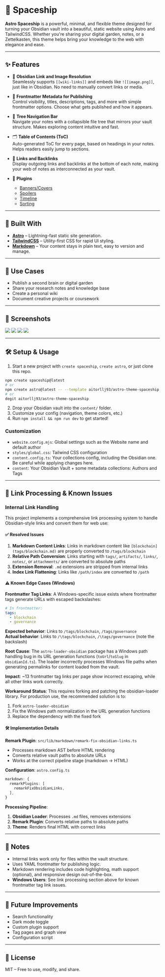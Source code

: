 # 🌌 Spaceship

**Astro Spaceship** is a powerful, minimal, and flexible theme designed for turning your Obsidian vault into a beautiful, static website using Astro and TailwindCSS. Whether you're sharing your digital garden, notes, or a Zettelkasten, this theme helps bring your knowledge to the web with elegance and ease.

---

## ✨ Features

- 🔗 **Obsidian Link and Image Resolution**  
  Seamlessly supports `[[wiki-links]]` and embeds like `![[image.png]]`, just like in Obsidian. No need to manually convert links or media.

- 📝 **Frontmatter Metadata for Publishing**  
  Control visibility, titles, descriptions, tags, and more with simple frontmatter options. Choose what gets published and how it appears.

- 🌲 **Tree Navigation Bar**  
  Navigate your notes with a collapsible file tree that mirrors your vault structure. Makes exploring content intuitive and fast.

- 🗂 **Table of Contents (ToC)**  
  Auto-generated ToC for every page, based on headings in your notes. Helps readers easily jump to sections.

- 🔁 **Links and Backlinks**  
  Display outgoing links and backlinks at the bottom of each note, making your web of notes as interconnected as your vault.

- 🔌 **Plugins**
  - [Banners/Covers](https://github.com/jparkerweb/pixel-banner)
  - [Spoilers](https://github.com/jacobtread/obsidian-spoilers)
  - [Timeline](https://github.com/George-debug/obsidian-timeline)
  - [Sorting](https://github.com/shu307/obsidian-nav-weight)

---

## 🚀 Built With

- **[Astro](https://astro.build/)** – Lightning-fast static site generation.
- **[TailwindCSS](https://tailwindcss.com/)** – Utility-first CSS for rapid UI styling.
- **[Markdown](https://www.markdownguide.org/)** – Your content stays in plain text, easy to version and manage.

---

## 📁 Use Cases

- Publish a second brain or digital garden
- Share your research notes and knowledge base
- Create a personal wiki
- Document creative projects or coursework

---

## 📸 Screenshots

![](src/content/vault/Assets/Screenshots/001.jpg)
![](src/content/vault/Assets/Screenshots/002.jpg)
![](src/content/vault/Assets/Screenshots/003.jpg)
![](src/content/vault/Assets/Screenshots/004.jpg)

---

## 🛠 Setup & Usage

1. Start a new project with `create spaceship`, `create astro`, or just clone this repo.
```sh
npm create spaceship@latest
# or
npm create astro@latest -- --template aitorllj93/astro-theme-spaceship
# or
degit aitorllj93/astro-theme-spaceship
```
2. Drop your Obsidian vault into the `content/` folder.
3. Customize your config (navigation, theme colors, etc.)
4. Run `npm install && npm run dev` to get started!

###  Customization

* `website.config.mjs`: Global settings such as the Website name and default author
* `styles/global.css`: Tailwind CSS configuration
* `content.config.ts`: Your collections config, including the Obsidian one. Be careful while applying changes here.
* `content`: Your Obsidian Vault + some metadata collections: Authors and Tags

---

## 🔧 Link Processing & Known Issues

### Internal Link Handling

This project implements a comprehensive link processing system to handle Obsidian-style links and convert them for web use:

#### ✅ **Resolved Issues**
1. **Markdown Content Links**: Links in markdown content like `[blockchain](tags/blockchain.md)` are properly converted to `/tags/blockchain`
2. **Relative Path Conversion**: Links starting with `tags/`, `artifacts/`, `links/`, `notes/`, or `attachments/` are converted to absolute paths
3. **Extension Removal**: `.md` extensions are stripped from internal links
4. **Index Link Flattening**: Links like `/path/index` are converted to `/path`

#### ⚠️ **Known Edge Cases (Windows)**

**Frontmatter Tag Links**: A Windows-specific issue exists where frontmatter tags generate URLs with escaped backslashes:

```yaml
# In frontmatter:
tags:
  - blockchain
  - governance
```

**Expected behavior**: Links to `/tags/blockchain`, `/tags/governance`  
**Actual behavior**: Links to `/\tags/blockchain`, `/\tags/governance` (note the backslash)

**Root Cause**: The `astro-loader-obsidian` package has a Windows path handling bug in its URL generation functions (`toUrl`/`toSlug` in `obsidianId.ts`). The loader incorrectly processes Windows file paths when generating permalinks for content loaded from the vault.

**Impact**: ~13 frontmatter tag links per page show incorrect escaping, while all other links work correctly.

**Workaround Status**: This requires forking and patching the obsidian-loader library. For production use, the recommended solution is to:
1. Fork `astro-loader-obsidian`
2. Fix the Windows path normalization in the URL generation functions  
3. Replace the dependency with the fixed fork

#### 🛠 **Implementation Details**

**Remark Plugin**: `src/lib/markdown/remark-fix-obsidian-links.ts`
- Processes markdown AST before HTML rendering
- Converts relative vault paths to absolute URLs
- Works at the correct pipeline stage (markdown → HTML)

**Configuration**: `astro.config.ts`
```typescript
markdown: {
  remarkPlugins: [
    remarkFixObsidianLinks,
  ],
}
```

**Processing Pipeline**:
1. **Obsidian Loader**: Processes `.md` files, removes extensions
2. **Remark Plugin**: Converts relative paths to absolute paths  
3. **Theme**: Renders final HTML with correct links

---

## 🧠 Notes

- Internal links work only for files within the vault structure.
- Uses YAML frontmatter for publishing logic.
- Markdown rendering includes code highlighting, math support (optional), and responsive design out-of-the-box.
- **Windows Users**: See link processing section above for known frontmatter tag link issues.

---

## 🧪 Future Improvements

- Search functionality
- Dark mode toggle
- Custom plugin support
- Tag pages and graph view
- Configuration script

---

## 📄 License

MIT – Free to use, modify, and share.
